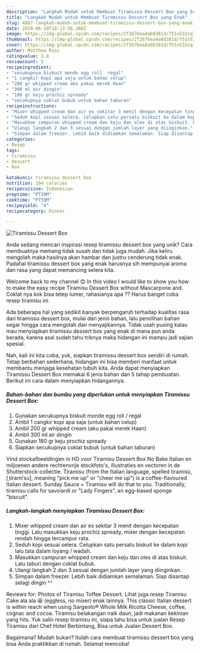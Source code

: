 ```yaml
---
description: "Langkah Mudah untuk Membuat Tiramissu Dessert Box yang Enak"
title: "Langkah Mudah untuk Membuat Tiramissu Dessert Box yang Enak"
slug: 4887-langkah-mudah-untuk-membuat-tiramissu-dessert-box-yang-enak
date: 2020-06-20T18:13:56.386Z
image: https://img-global.cpcdn.com/recipes/2f2676ea4a60381d/751x532cq70/tiramissu-dessert-box-foto-resep-utama.jpg
thumbnail: https://img-global.cpcdn.com/recipes/2f2676ea4a60381d/751x532cq70/tiramissu-dessert-box-foto-resep-utama.jpg
cover: https://img-global.cpcdn.com/recipes/2f2676ea4a60381d/751x532cq70/tiramissu-dessert-box-foto-resep-utama.jpg
author: Matthew Rios
ratingvalue: 3.8
reviewcount: 5
recipeingredient:
- "secukupnya biskuit monde egg roll  regal"
- "1 cangkir kopi apa saja untuk bahan celup"
- "200 gr whipped cream aku pakai merek Haan"
- "300 ml air dingin"
- "180 gr keju prochiz spready"
- "secukupnya coklat bubuk untuk bahan taburan"
recipeinstructions:
- "Mixer whipped cream dan air es sekitar 3 menit dengan kecepatan tinggi. Lalu masukkan keju prochiz spready, mixer dengan kecepatan rendah hingga tercampur rata."
- "Seduh kopi sesuai selera. Celupkan satu persatu biskuit ke dalam kopi lalu tata dalam loyang / wadah."
- "Masukkan campuran whipped cream dan keju dan oles di atas biskuit. Lalu taburi dengan coklat bubuk."
- "Ulangi langkah 2 dan 3 sesuai dengan jumlah layer yang diinginkan."
- "Simpan dalam freezer. Lebih baik didiamkan semalaman. Siap disantap selagi dingin ^^"
categories:
- Resep
tags:
- tiramissu
- dessert
- box

katakunci: tiramissu dessert box 
nutrition: 194 calories
recipecuisine: Indonesian
preptime: "PT39M"
cooktime: "PT59M"
recipeyield: "4"
recipecategory: Dinner

---
```



![Tiramissu Dessert Box](https://img-global.cpcdn.com/recipes/2f2676ea4a60381d/751x532cq70/tiramissu-dessert-box-foto-resep-utama.jpg)

Anda sedang mencari inspirasi resep tiramissu dessert box yang unik? Cara membuatnya memang tidak susah dan tidak juga mudah. Jika keliru mengolah maka hasilnya akan hambar dan justru cenderung tidak enak. Padahal tiramissu dessert box yang enak harusnya sih mempunyai aroma dan rasa yang dapat memancing selera kita.

Welcome back to my channel 😊 In this video I would like to show you how to make the easy recipe Tiramisu Dessert Box without Mascarpone and. Coklat nya kok bisa tetep lumer, rahasianya apa ?? Harus banget coba resep tiramisu ini.

Ada beberapa hal yang sedikit banyak berpengaruh terhadap kualitas rasa dari tiramissu dessert box, mulai dari jenis bahan, lalu pemilihan bahan segar hingga cara mengolah dan menyajikannya. Tidak usah pusing kalau mau menyiapkan tiramissu dessert box yang enak di mana pun anda berada, karena asal sudah tahu triknya maka hidangan ini mampu jadi sajian spesial.


Nah, kali ini kita coba, yuk, siapkan tiramissu dessert box sendiri di rumah. Tetap berbahan sederhana, hidangan ini bisa memberi manfaat untuk membantu menjaga kesehatan tubuh kita. Anda dapat menyiapkan Tiramissu Dessert Box memakai 6 jenis bahan dan 5 tahap pembuatan. Berikut ini cara dalam menyiapkan hidangannya.

<!--inarticleads1-->

##### Bahan-bahan dan bumbu yang diperlukan untuk menyiapkan Tiramissu Dessert Box:

1. Gunakan secukupnya biskuit monde egg roll / regal
1. Ambil 1 cangkir kopi apa saja (untuk bahan celup)
1. Ambil 200 gr whipped cream (aku pakai merek Haan)
1. Ambil 300 ml air dingin
1. Gunakan 180 gr keju prochiz spready
1. Siapkan secukupnya coklat bubuk (untuk bahan taburan)


Vind stockafbeeldingen in HD voor Tiramisu Dessert Box No Bake Italian en miljoenen andere rechtenvrije stockfoto&#39;s, illustraties en vectoren in de Shutterstock-collectie. Tiramisu (from the Italian language, spelled tiramisù, [ˌtiramiˈsu], meaning &#34;pick me up&#34; or &#34;cheer me up&#34;) is a coffee-flavoured Italian dessert. Sunday Sauce + Tiramisu will do that to you. Traditionally, tiramisu calls for savoiardi or &#34;Lady Fingers&#34;, an egg-based sponge &#34;biscuit&#34;. 

<!--inarticleads2-->

##### Langkah-langkah menyiapkan Tiramissu Dessert Box:

1. Mixer whipped cream dan air es sekitar 3 menit dengan kecepatan tinggi. Lalu masukkan keju prochiz spready, mixer dengan kecepatan rendah hingga tercampur rata.
1. Seduh kopi sesuai selera. Celupkan satu persatu biskuit ke dalam kopi lalu tata dalam loyang / wadah.
1. Masukkan campuran whipped cream dan keju dan oles di atas biskuit. Lalu taburi dengan coklat bubuk.
1. Ulangi langkah 2 dan 3 sesuai dengan jumlah layer yang diinginkan.
1. Simpan dalam freezer. Lebih baik didiamkan semalaman. Siap disantap selagi dingin ^^


Reviews for: Photos of Tiramisu Toffee Dessert. Lihat juga resep Tiramisu Cake ala ala 😆 (eggless, no mixer) enak lainnya. This classic Italian dessert is within reach when using Sargento® Whole Milk Ricotta Cheese, coffee, cognac and cocoa. Tiramisu belakangan naik daun, jadi makanan kekinian yang hits. Yuk salin resep tiramisu ini, siapa tahu bisa untuk jualan Resep Tiramisu dari Chef Hotel Berbintang, Bisa untuk Jualan Dessert Box. 

Bagaimana? Mudah bukan? Itulah cara membuat tiramissu dessert box yang bisa Anda praktikkan di rumah. Selamat mencoba!
